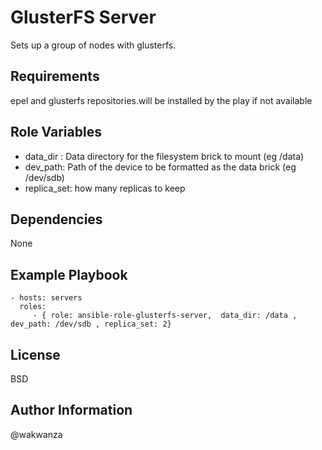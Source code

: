 GlusterFS Server
================

Sets up a group of nodes with glusterfs.

Requirements
------------

epel and glusterfs repositories.will be installed by the play if not available

Role Variables
--------------

- data_dir : Data directory for the filesystem brick to mount (eg /data)
- dev_path: Path of the device to be formatted as the data brick (eg /dev/sdb)
- replica_set: how many replicas to keep

Dependencies
------------

None

Example Playbook
----------------

    - hosts: servers
      roles:
         - { role: ansible-role-glusterfs-server,  data_dir: /data ,  dev_path: /dev/sdb , replica_set: 2}

License
-------

BSD

Author Information
------------------

@wakwanza
